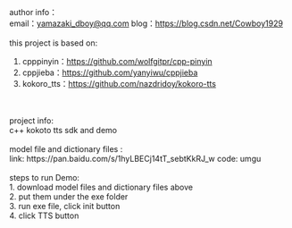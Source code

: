 author info：<br>
	email：yamazaki_dboy@qq.com
	blog：https://blog.csdn.net/Cowboy1929
<br>
<br>
this project is based on:<br>
1. cpppinyin：https://github.com/wolfgitpr/cpp-pinyin<br>
2. cppjieba：https://github.com/yanyiwu/cppjieba<br>
3. kokoro_tts：https://github.com/nazdridoy/kokoro-tts
<br>
<br>
project info:<br>
   c++ kokoto tts sdk and demo
<br>
<br>
model file and dictionary files :<br>
link: https://pan.baidu.com/s/1hyLBECj14tT_sebtKkRJ_w code: umgu
<br>
<br>
steps to run Demo:<br>
1. download model files and dictionary files above<br>
2. put them under the exe folder<br>
3. run exe file, click init button<br>
4. click TTS button
